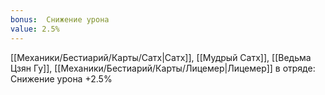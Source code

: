 ```yaml
---
bonus:  Снижение урона 
value: 2.5%
---
```

[[Механики/Бестиарий/Карты/Сатх|Сатх]], [[Мудрый Сатх]], [[Ведьма Цзян Гу]], [[Механики/Бестиарий/Карты/Лицемер|Лицемер]] в отряде: Снижение урона +2.5%
